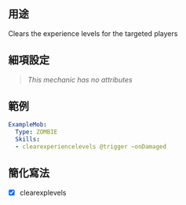 ## 用途
Clears the experience levels for the targeted players


## 細項設定
>*This mechanic has no attributes*


## 範例
```yaml
ExampleMob:
  Type: ZOMBIE
  Skills:
  - clearexperiencelevels @trigger ~onDamaged
```


## 簡化寫法
- [x] clearexplevels